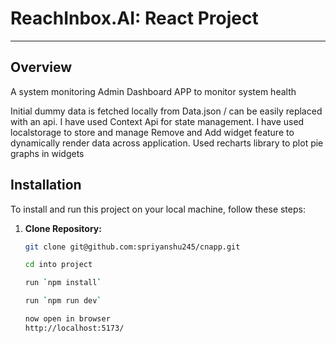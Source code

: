 # ReachInbox.AI: React Project

---

## Overview
A system monitoring Admin Dashboard APP to monitor system health

Initial dummy data is fetched locally from Data.json / can be easily replaced with an api.
I have used Context Api for state management.
I have used localstorage to store and manage Remove and Add widget feature to dynamically render data across application.
Used recharts library to plot pie graphs in widgets

## Installation

To install and run this project on your local machine, follow these steps:

1. **Clone Repository:**
   ```bash
   git clone git@github.com:spriyanshu245/cnapp.git

   cd into project

   run `npm install`

   run `npm run dev`

   now open in browser 
   http://localhost:5173/
